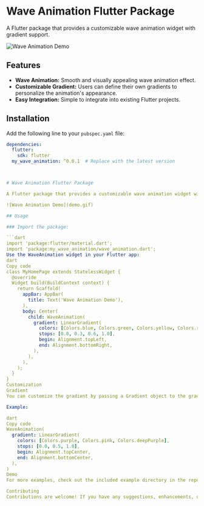 # Wave Animation Flutter Package

A Flutter package that provides a customizable wave animation widget with gradient support.

![Wave Animation Demo](demo.gif)

## Features

- **Wave Animation:** Smooth and visually appealing wave animation effect.
- **Customizable Gradient:** Users can define their own gradients to personalize the animation's appearance.
- **Easy Integration:** Simple to integrate into existing Flutter projects.

## Installation

Add the following line to your `pubspec.yaml` file:

```yaml
dependencies:
  flutter:
    sdk: flutter
  my_wave_animation: ^0.0.1  # Replace with the latest version



# Wave Animation Flutter Package

A Flutter package that provides a customizable wave animation widget with gradient support.

![Wave Animation Demo](demo.gif)

## Usage

### Import the package:

```dart
import 'package:flutter/material.dart';
import 'package:my_wave_animation/wave_animation.dart';
Use the WaveAnimation widget in your Flutter app:
dart
Copy code
class MyHomePage extends StatelessWidget {
  @override
  Widget build(BuildContext context) {
    return Scaffold(
      appBar: AppBar(
        title: Text('Wave Animation Demo'),
      ),
      body: Center(
        child: WaveAnimation(
          gradient: LinearGradient(
            colors: [Colors.blue, Colors.green, Colors.yellow, Colors.red],
            stops: [0.0, 0.3, 0.6, 1.0],
            begin: Alignment.topLeft,
            end: Alignment.bottomRight,
          ),
        ),
      ),
    );
  }
}
Customization
Gradient
You can customize the gradient by passing a Gradient object to the gradient parameter of WaveAnimation. If no gradient is provided, a default radial gradient will be used.

Example:

dart
Copy code
WaveAnimation(
  gradient: LinearGradient(
    colors: [Colors.purple, Colors.pink, Colors.deepPurple],
    stops: [0.0, 0.5, 1.0],
    begin: Alignment.topCenter,
    end: Alignment.bottomCenter,
  ),
)
Demo
For more examples, check out the included example directory in the repository.

Contributing
Contributions are welcome! If you have any suggestions, enhancements, or bug fixes, please submit a pull request.